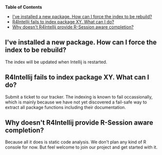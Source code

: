 <!-- START doctoc generated TOC please keep comment here to allow auto update -->
<!-- DON'T EDIT THIS SECTION, INSTEAD RE-RUN doctoc TO UPDATE -->
**Table of Contents**

- [I've installed a new package. How can I force the index to be rebuild?](#ive-installed-a-new-package-how-can-i-force-the-index-to-be-rebuild)
- [R4Intellij fails to index package XY. What can I do?](#r4intellij-fails-to-index-package-xy-what-can-i-do)
- [Why doesn't R4Intellij provide R-Session aware completion?](#why-doesnt-r4intellij-provide-r-session-aware-completion)

<!-- END doctoc generated TOC please keep comment here to allow auto update -->

## I've installed a new package. How can I force the index to be rebuild?
The index will be updated when Intellij is restarted.

## R4Intellij fails to index package XY. What can I do?
Submit a ticket to our tracker. The indexing is known to fail occassionally, which is mainly because we have not yet discovered a fail-safe way to extract all package functions including their documentation.

## Why doesn't R4Intellij provide R-Session aware completion?
Because all it does is static code analysis. We don't plan any kind of R console for now. But feel welcome to join our project and get started with it.